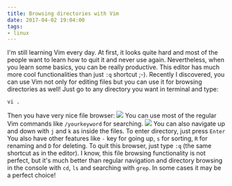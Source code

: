 ```yaml
---
title: Browsing directories with Vim
date: 2017-04-02 19:04:00
tags:
- linux
---
```


I'm still learning Vim every day. At first, it looks quite hard and most of the people want to learn how to quit it and never use again. Nevertheless, when you learn some basics, you can be really productive. This editor has much more cool functionalities than just `:q` shortcut ;-). Recently I discovered, you can use Vim not only for editing files but you can use it for browsing directories as well! Just go to any directory you want in terminal and type:

```
vi .
```

Then you have very nice file browser: ![](/posts/2017/browsing-dirs-with-vim/vim-browsing-dirs.png) You can use most of the regular Vim commands like `/yourkeyword` for searching. ![](/posts/2017/browsing-dirs-with-vim/vim-searching-dirs.png) You can also navigate up and down with `j` and `k` as inside the files. To enter directory, just press `Enter` You also have other features like `-` key for going up, `s` for sorting, `R` for renaming and `D` for deleting. To quit this browser, just type `:q` (the same shortcut as in the editor). I know, this file browsing functionality is not perfect, but it's much better than regular navigation and directory browsing in the console with `cd`, `ls` and searching with `grep`. In some cases it may be a perfect choice!
